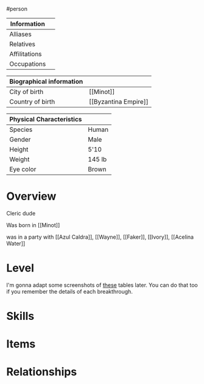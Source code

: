 #person

| Information                  |                    |
| ---------------------------- | ------------------ |
| Alliases                     |                    |
| Relatives                    |                    |
| Affilitations                |                    |
| Occupations                  |                    |

| **Biographical information** |                    |
| ---------------------------- | ------------------ |
| City of birth                |      [[Minot]]     |
| Country of birth             |[[Byzantina Empire]]|

| **Physical Characteristics** |                    |
| ---------------------------- | ------------------ |
| Species                      |        Human       |
| Gender                       |        Male        |
| Height                       |        5'10        |
| Weight                       |       145 lb       |
| Eye color                    |        Brown       |

# Overview
Cleric dude

Was born in [[Minot]]


was in a party with [[Azul Caldra]], [[Wayne]], [[Faker]], [[Ivory]], [[Acelina Water]] 

# Level
I'm gonna adapt some screenshots of [these](url=https://autono-realm.fandom.com/wiki/Gllenn#Level) tables later. 
You can do that too if you remember the details of each breakthrough.

# Skills

# Items

# Relationships


